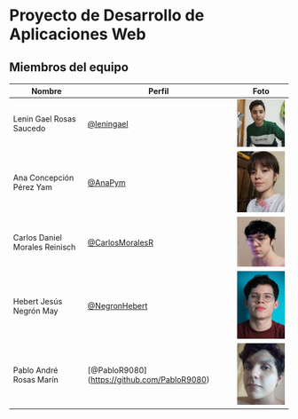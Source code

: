 # Proyecto de Desarrollo de Aplicaciones Web
## Miembros del equipo
| Nombre | Perfil | Foto |
| -- | -- | -- |
| Lenin Gael Rosas Saucedo | [@leningael](https://github.com/leningael)| <img src="/miembros-equipo/foto-lenin.jpg" width="200"> |
| Ana Concepción Pérez Yam | [@AnaPym](https://github.com/AnaPym)| <img src="/miembros-equipo/foto-ana.jpg" width="200"> |
| Carlos Daniel Morales Reinisch | [@CarlosMoralesR](https://github.com/CarlosMoralesR)| <img src="/miembros-equipo/foto-carlos.jpeg" width="200"> |
| Hebert Jesús Negrón May | [@NegronHebert](https://github.com/NegronHebert)| <img src="/miembros-equipo/foto-hebert.jpeg" width="200"> |
| Pablo André Rosas Marín | [@PabloR9080] (https://github.com/PabloR9080) | <img src="/miembros-equipo/foto-pablo.jpg" width="200"> |